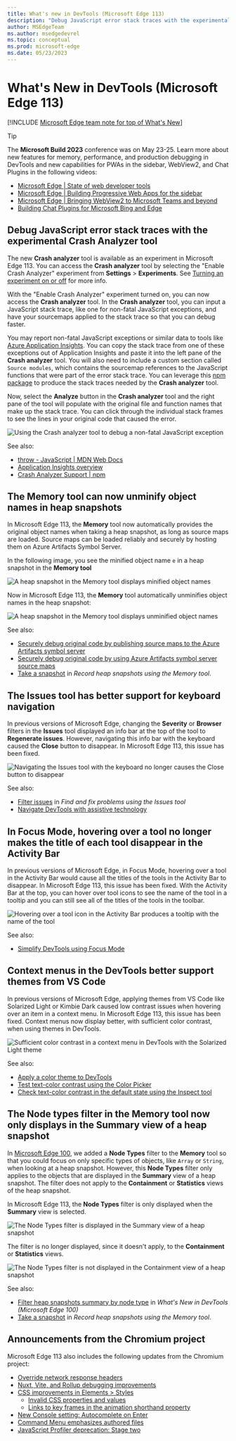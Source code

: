 ```yaml
---
title: What's new in DevTools (Microsoft Edge 113)
description: "Debug JavaScript error stack traces with the experimental Crash analyzer tool. The Memory tool can now unminify object names in heap snapshots. The Issues tool has better support for keyboard navigation. Entry 4. And more."
author: MSEdgeTeam
ms.author: msedgedevrel
ms.topic: conceptual
ms.prod: microsoft-edge
ms.date: 05/23/2023
---
```

# What's New in DevTools (Microsoft Edge 113)

[!INCLUDE [Microsoft Edge team note for top of What's New](../../includes/edge-whats-new-note.md)]

> [!TIP]
> The **Microsoft Build 2023** conference was on May 23-25.  Learn more about new features for memory, performance, and production debugging in DevTools and new capabilities for PWAs in the sidebar, WebView2, and Chat Plugins in the following videos:
> * [Microsoft Edge | State of web developer tools](https://www.youtube.com/watch?v=yDFmQNu3TSg&list=PL4z1-7pjJU6zJT3PBQ4mTbNg2wtX7Lt52)
> * [Microsoft Edge | Building Progressive Web Apps for the sidebar](https://www.youtube.com/watch?v=9u8lRzRUayw&list=PL4z1-7pjJU6zJT3PBQ4mTbNg2wtX7Lt52)
> * [Microsoft Edge | Bringing WebView2 to Microsoft Teams and beyond](https://www.youtube.com/watch?v=s3tDUvaoCP4&list=PL4z1-7pjJU6zJT3PBQ4mTbNg2wtX7Lt52)
> * [Building Chat Plugins for Microsoft Bing and Edge](https://www.youtube.com/watch?v=Q-5M7EYjl6U&list=PL4z1-7pjJU6zJT3PBQ4mTbNg2wtX7Lt52)

<!-- ====================================================================== -->
## Debug JavaScript error stack traces with the experimental Crash Analyzer tool

<!-- Subtitle: Turn on the "Enable Crash Analyzer" experiment and paste in your error stack trace with source map references for faster debugging. -->
<!-- Reviewer: Rob Paveza -->

The new **Crash analyzer** tool is available as an experiment in Microsoft Edge 113. You can access the **Crash analyzer** tool by selecting the "Enable Crash Analyzer" experiment from **Settings** > **Experiments**.  See [Turning an experiment on or off](../../../experimental-features/index.md#turning-an-experiment-on-or-off) for more info.

With the "Enable Crash Analyzer" experiment turned on, you can now access the **Crash analyzer** tool.  In the **Crash analyzer** tool, you can input a JavaScript stack trace, like one for non-fatal JavaScript exceptions, and have your sourcemaps applied to the stack trace so that you can debug faster.

You may report non-fatal JavaScript exceptions or similar data to tools like [Azure Application Insights](https://learn.microsoft.com/azure/azure-monitor/app/app-insights-overview?tabs=net).  You can copy the stack trace from one of these exceptions out of Application Insights and paste it into the left pane of the **Crash analyzer** tool.  You will also need to include a custom section called `Source modules`, which contains the sourcemap references to the JavaScript functions that were part of the error stack trace.  You can leverage this [npm package](https://www.npmjs.com/package/@microsoft/edge-devtools-crash-analyzer-support) to produce the stack traces needed by the **Crash analyzer** tool.

Now, select the **Analyze** button in the **Crash analyzer** tool and the right pane of the tool will populate with the original file and function names that make up the stack trace. You can click through the individual stack frames to see the lines in your original code that caused the error.

<!-- See [Crash Analyzer PR docs TBD TO-DO Zoher](../../../crash-analyzer/index.md) for more info. -->

![Using the Crash analyzer tool to debug a non-fatal JavaScript exception](./devtools-113-images/crash-analyzer-tool.png)

See also:
* [throw - JavaScript | MDN Web Docs](https://developer.mozilla.org/docs/Web/JavaScript/Reference/Statements/throw)
* [Application Insights overview](https://learn.microsoft.com/azure/azure-monitor/app/app-insights-overview?tabs=net)
* [Crash Analyzer Support | npm](https://www.npmjs.com/package/@microsoft/edge-devtools-crash-analyzer-support)

<!-- ====================================================================== -->
## The Memory tool can now unminify object names in heap snapshots

<!-- Subtitle: DevTools will apply your sourcemaps to a heap snapshot in the Memory tool so that you can see unminified object names. -->
<!-- Reviewer: Christy Chen -->

In Microsoft Edge 113, the **Memory** tool now automatically provides the original object names when taking a heap snapshot, as long as source maps are loaded. Source maps can be loaded reliably and securely by hosting them on Azure Artifacts Symbol Server.

In the following image, you see the minified object name `e` in a heap snapshot in the **Memory tool** 

![A heap snapshot in the Memory tool displays minified object names](./devtools-113-images/minified-object-name-memory-tool.png)

Now in Microsoft Edge 113, the **Memory** tool automatically unminifies object names in the heap snapshot:

![A heap snapshot in the Memory tool displays unminified object names](./devtools-113-images/unminified-object-name-memory-tool.png)

See also:
* [Securely debug original code by publishing source maps to the Azure Artifacts symbol server](../../../javascript/publish-source-maps-to-azure.md)
* [Securely debug original code by using Azure Artifacts symbol server source maps](../../../javascript/consume-source-maps-from-azure.md)
* [Take a snapshot](../../../memory-problems/heap-snapshots.md#take-a-snapshot) in _Record heap snapshots using the Memory tool_.

<!-- ====================================================================== -->
## The Issues tool has better support for keyboard navigation

<!-- Subtitle: In previous versions of Microsoft Edge, certain Close buttons in the issues tool were not displayed when navigating via the keyboard. In Microsoft Edge 113, this issue has been fixed. -->
<!-- Reviewer: Elorm Coch -->

In previous versions of Microsoft Edge, changing the **Severity** or **Browser** filters in the **Issues** tool displayed an info bar at the top of the tool to **Regenerate issues**.  However, navigating this info bar with the keyboard caused the **Close** button to disappear.  In Microsoft Edge 113, this issue has been fixed.

![Navigating the Issues tool with the keyboard no longer causes the Close button to disappear](./devtools-113-images/issues-tool-regenerate-infobar-close-button.png)

See also:
* [Filter issues](../../../issues/index.md##filter-issues) in _Find and fix problems using the Issues tool_
* [Navigate DevTools with assistive technology](../../../accessibility/navigation.md)

<!-- ====================================================================== -->
## In Focus Mode, hovering over a tool no longer makes the title of each tool disappear in the Activity Bar

<!-- Subtitle: With the Activity Bar in the horizontal orientation, you can now see the title of each tool and hover over the tool icon to see a tooltip. -->
<!-- Reviewer: Yanling Wang -->

In previous versions of Microsoft Edge, in Focus Mode, hovering over a tool in the Activity Bar would cause all the titles of the tools in the Activity Bar to disappear.  In Microsoft Edge 113, this issue has been fixed.  With the Activity Bar at the top, you can hover over tool icons to see the name of the tool in a tooltip and you can still see all of the titles of the tools in the toolbar.

![Hovering over a tool icon in the Activity Bar produces a tooltip with the name of the tool](./devtools-113-images/focus-mode-tooltip.png)

See also:
* [Simplify DevTools using Focus Mode](../../../experimental-features/focus-mode.md)

## Context menus in the DevTools better support themes from VS Code

<!-- Subtitle: Customize DevTools to match VS Code with themes like Solarized Light, Kimbie Dark, Monokai, or Tomorrow Night Blue. -->
<!-- Reviewer: Irene Cho -->

In previous versions of Microsoft Edge, applying themes from VS Code like Solarized Light or Kimbie Dark caused low contrast issues when hovering over an item in a context menu.  In Microsoft Edge 113, this issue has been fixed.  Context menus now display better, with sufficient color contrast, when using themes in DevTools.

![Sufficient color contrast in a context menu in DevTools with the Solarized Light theme](./devtools-113-images/themes-contrast-in-context-menu.png)

See also:
* [Apply a color theme to DevTools](../../../customize/theme.md)
* [Test text-color contrast using the Color Picker](../../../accessibility/color-picker.md)
* [Check text-color contrast in the default state using the Inspect tool](../../../accessibility/test-inspect-text-contrast.md)

## The Node types filter in the Memory tool now only displays in the Summary view of a heap snapshot

In [Microsoft Edge 100](../../2022/03/devtools-100.md#filter-heap-snapshots-summary-by-node-type), we added a **Node Types** filter to the **Memory** tool so that you could focus on only specific types of objects, like `Array` or `String`, when looking at a heap snapshot.  However, this **Node Types** filter only applies to the objects that are displayed in the **Summary** view of a heap snapshot. The filter does not apply to the **Containment** or **Statistics** views of the heap snapshot.  

In Microsoft Edge 113, the **Node Types** filter is only displayed when the **Summary** view is selected.

![The Node Types filter is displayed in the Summary view of a heap snapshot](./devtools-113-images/memory-tool-node-filter-summary.png)

The filter is no longer displayed, since it doesn't apply, to the **Containment** or **Statistics** views.

![The Node Types filter is not displayed in the Containment view of a heap snapshot](./devtools-113-images/memory-tool-node-filter-containment.png)

See also:
* [Filter heap snapshots summary by node type](../../2022/03/devtools-100.md#filter-heap-snapshots-summary-by-node-type)  in _What's New in DevTools (Microsoft Edge 100)_
* [Take a snapshot](../../../memory-problems/heap-snapshots.md#take-a-snapshot) in _Record heap snapshots using the Memory tool_.

<!-- ====================================================================== -->
## Announcements from the Chromium project

Microsoft Edge 113 also includes the following updates from the Chromium project:

* [Override network response headers](https://developer.chrome.com/blog/new-in-devtools-113/#network)
* [Nuxt, Vite, and Rollup debugging improvements](https://developer.chrome.com/blog/new-in-devtools-113/#debug)
* [CSS improvements in Elements > Styles](https://developer.chrome.com/blog/new-in-devtools-113/#css)
   * [Invalid CSS properties and values](https://developer.chrome.com/blog/new-in-devtools-113/#invalid-css)
   * [Links to key frames in the animation shorthand property](https://developer.chrome.com/blog/new-in-devtools-113/#animation-key-frames)
* [New Console setting: Autocomplete on Enter](https://developer.chrome.com/blog/new-in-devtools-113/#console)
* [Command Menu emphasizes authored files](https://developer.chrome.com/blog/new-in-devtools-113/#command-menu)
* [JavaScript Profiler deprecation: Stage two](https://developer.chrome.com/blog/new-in-devtools-113/#js-profiler)

<!-- ====================================================================== -->
<!-- uncomment if content is copied from developer.chrome.com to this page -->

<!-- > [!NOTE]
> Portions of this page are modifications based on work created and [shared by Google](https://developers.google.com/terms/site-policies) and used according to terms described in the [Creative Commons Attribution 4.0 International License](https://creativecommons.org/licenses/by/4.0).
> The original page for announcements from the Chromium project is [What's New in DevTools (Chrome 113)](https://developer.chrome.com/blog/new-in-devtools-113) and is authored by [Jecelyn Yeen](https://developers.google.com/web/resources/contributors#jecelynyeen) (Developer advocate working on Chrome DevTools at Google). -->


<!-- ====================================================================== -->
<!-- uncomment if content is copied from developer.chrome.com to this page -->

<!-- [![Creative Commons License](../../../../media/cc-logo/88x31.png)](https://creativecommons.org/licenses/by/4.0)
This work is licensed under a [Creative Commons Attribution 4.0 International License](https://creativecommons.org/licenses/by/4.0). -->
